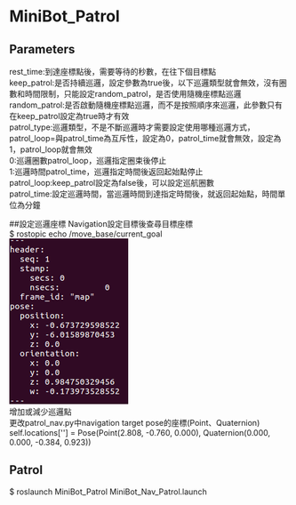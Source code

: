 # MiniBot_Patrol

## Parameters
rest_time:到達座標點後，需要等待的秒數，在往下個目標點  
keep_patrol:是否持續巡邏，設定參數為true後，以下巡邏類型就會無效，沒有圈數和時間限制，只能設定random_patrol，是否使用隨機座標點巡邏  
random_patrol:是否啟動隨機座標點巡邏，而不是按照順序來巡邏，此參數只有在keep_patrol設定為true時才有效  
patrol_type:巡邏類型，不是不斷巡邏時才需要設定使用哪種巡邏方式，patrol_loop=與patrol_time為互斥性，設定為0，patrol_time就會無效，設定為1，patrol_loop就會無效  
  0:巡邏圈數patrol_loop，巡邏指定圈束後停止  
  1:巡邏時間patrol_time，巡邏指定時間後返回起始點停止  
patrol_loop:keep_patrol設定為false後，可以設定巡航圈數  
patrol_time:設定巡邏時間，當巡邏時間到達指定時間後，就返回起始點，時間單位為分鐘  

##設定巡邏座標
Navigation設定目標後查尋目標座標  
$ rostopic echo /move_base/current_goal  
![alt text](https://github.com/wowamy/MiniBot_Patrol/blob/master/document/%E5%B7%A1%E9%82%8F%E9%BB%9E%E5%BA%A7%E6%A8%99.PNG)  
增加或減少巡邏點  
更改patrol_nav.py中navigation target pose的座標(Point、Quaternion)  
self.locations['<number>']   = Pose(Point(2.808,  -0.760, 0.000), Quaternion(0.000, 0.000, -0.384, 0.923))

## Patrol

$ roslaunch MiniBot_Patrol MiniBot_Nav_Patrol.launch 